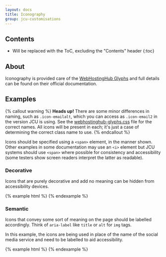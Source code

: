 ```yaml
---
layout: docs
title: Iconography
group: jcu-customisations
---
```


## Contents

* Will be replaced with the ToC, excluding the "Contents" header
{:toc}

## About

Iconography is provided care of the [WebHostingHub
Glyphs](http://www.webhostinghub.com/glyphs/) and full details can be found on
their official documentation.

## Examples

{% callout warning %}
**Heads up!** There are some minor differences in naming, such as
`.icon-emailalt`, which you can access as `.icon-email2` in the version JCU is
using. See the
[webhostinghub-glyphs.css](https://github.com/gustavohenke/webhostinghub-glyphs/blob/master/css/webhostinghub-glyphs.css)
file for the correct names.  All icons will be present in each; it's just a case
of determining the correct class name to use.
{% endcallout %}



Icons should be specified using a `<span>` element, in the manner shown.  Other
examples in some documentation may use an `<i>` element but JCU systems should
use `<span>` where possible for consistency and accessibility (some testers show
screen readers interpret the latter as readable).

### Decorative

Icons that are purely decorative and add no meaning can be hidden from
accessibility devices.

{% example html %}
<span class="icon-asterisk" aria-hidden="true"></span>
<span class="icon-plus" aria-hidden="true"></span>
<span class="icon-cloud" aria-hidden="true"></span>
<span class="icon-edit" aria-hidden="true"></span>
<span class="icon-wineglass" aria-hidden="true"></span>
{% endexample %}

### Semantic

Icons that convey some sort of meaning on the page should be labelled
accordingly.  Think of `aria-label` like `title` or `alt` for `img` tags.

In this example, the icons are being used in place of the name of the social
media service and need to be labelled to aid accessibility.

{% example html %}
<a href="http://fb.me/jamescookuniversity"><span class="icon-circlefacebook" aria-label="Facebook icon"></span></a>
<a href="https://twitter.com/jcu"><span class="icon-circletwitter" aria-label="Twitter icon"></span></a>
<a href="https://www.youtube.com/user/jamescookuniversity"><span class="icon-youtube" aria-label="YouTube icon"></span></a>
{% endexample %}
